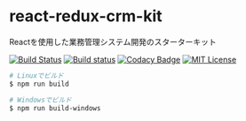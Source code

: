 # react-redux-crm-kit
Reactを使用した業務管理システム開発のスターターキット

[![Build Status](https://travis-ci.org/Kento75/react-redux-crm-kit.svg?branch=master)](https://travis-ci.org/Kento75/react-redux-crm-kit)
[![Build status](https://ci.appveyor.com/api/projects/status/091cia9xtaygapsr/branch/master?svg=true)](https://ci.appveyor.com/project/Kento75/react-redux-crm-kit/branch/master)
[![Codacy Badge](https://api.codacy.com/project/badge/Grade/4b39eb6aae96432b943f3cae44bc70a4)](https://www.codacy.com/app/Kento75/react-redux-crm-kit?utm_source=github.com&amp;utm_medium=referral&amp;utm_content=Kento75/react-redux-crm-kit&amp;utm_campaign=Badge_Grade)
[![MIT License](http://img.shields.io/badge/license-MIT-blue.svg?style=flat)](LICENSE)



```sh
# Linuxでビルド
$ npm run build

# Windowsでビルド
$ npm run build-windows
```
